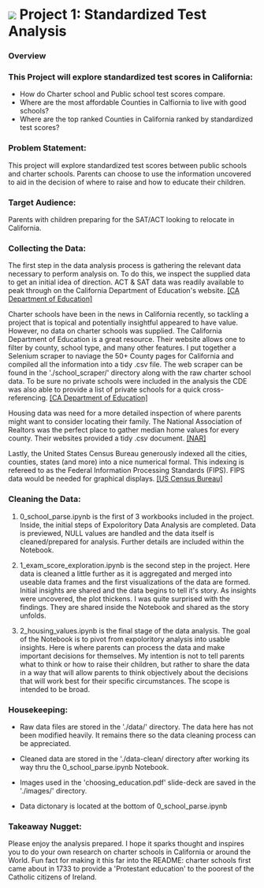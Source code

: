 # ![](https://ga-dash.s3.amazonaws.com/production/assets/logo-9f88ae6c9c3871690e33280fcf557f33.png) Project 1: Standardized Test Analysis

### Overview

### This Project will explore standardized test scores in California:
- How do Charter school and Public school test scores compare.
- Where are the most affordable Counties in Calfiornia to live with good schools?
- Where are the top ranked Counties in California ranked by standardized test scores?

### Problem Statement:
This project will explore standardized test scores between public schools and charter schools. Parents can choose to use the information uncovered to aid in the decision of where to raise and how to educate their children.

### Target Audience:
Parents with children preparing for the SAT/ACT looking to relocate in California.


### Collecting the Data:
The first step in the data analysis process is gathering the relevant data necessary to perform analysis on. To do this, we inspect the supplied data to get an initial idea of direction. ACT & SAT data was readily available to peak through on the California Department of Education's website. [[CA Department of Education]](https://www.cde.ca.gov/ds/sp/ai/reclayoutact19.asp)

Charter schools have been in the news in California recently, so tackling a project that is topical and potentially insightful appeared to have value. However, no data on charter schools was supplied. The California Department of Education is a great resource. Their website allows one to filter by county, school type, and many other features. I put together a Selenium scraper to naviage the 50+ County pages for California and compiled all the information into a tidy .csv file. The web scraper can be found in the './school_scraper/' directory along with the raw charter school data. To be sure no private schools were included in the analysis the CDE was also able to provide a list of private schools for a quick cross-referencing.
[[CA Department of Education]](https://www.cde.ca.gov/SchoolDirectory/)

Housing data was need for a more detailed inspection of where parents might want to consider locating their family. The National Association of Realtors was the perfect place to gather median home values for every county. Their websites provided a tidy .csv document. 
[[NAR]](https://www.nar.realtor/research-and-statistics/housing-statistics/county-median-home-prices-and-monthly-mortgage-payment)

Lastly, the United States Census Bureau generously indexed all the cities, counties, states (and more) into a nice numerical formal. This indexing is refereed to as the Federal Information Processing Standards (FIPS). FIPS data would be needed for graphical displays. [[US Census Bureau]](https://www.census.gov/geographies/reference-files/2016/demo/popest/2016-fips.html) 


### Cleaning the Data:
1. 0_school_parse.ipynb is the first of 3 workbooks included in the project. Inside, the initial steps of Expoloritory Data Analysis are completed. Data is previewed, NULL values are handled and the data itself is cleaned/prepared for analysis. Further details are included within the Notebook.

2. 1_exam_score_exploration.ipynb is the second step in the project. Here data is cleaned a little further as it is aggregated and merged into useable data frames and the first visualizations of the data are formed. Initial insights are shared and the data begins to tell it's story. As insights were uncovered, the plot thickens. I was quite surprised with the findings. They are shared inside the Notebook and shared as the story unfolds.

3. 2_housing_values.ipynb is the final stage of the data analysis. The goal of the Notebook is to pivot from expoloritory analysis into usable insights. Here is where parents can process the data and make important decisions for themselves. My intention is not to tell parents what to think or how to raise their children, but rather to share the data in a way that will allow parents to think objectively about the decisions that will work best for their specific circumstances. The scope is intended to be broad.

### Housekeeping:
- Raw data files are stored in the './data/' directory. The data here has not been modified heavily. It remains there so the data cleaning process can be appreciated.

- Cleaned data are stored in the './data-clean/ directory after working its way thru the 0_school_parse.ipynb Notebook.

- Images used in the 'choosing_education.pdf' slide-deck are saved in the './images/' directory.

- Data dictonary is located at the bottom of 0_school_parse.ipynb


### Takeaway Nugget:
Please enjoy the analysis prepared. I hope it sparks thought and inspires you to do your own research on charter schools in California or around the World. Fun fact for making it this far into the README: charter schools first came about in 1733 to provide a 'Protestant education' to the poorest of the Catholic citizens of Ireland.
